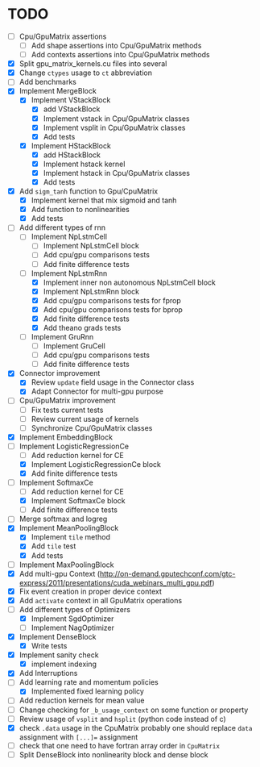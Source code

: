 # TODO

- [ ] Cpu/GpuMatrix assertions
    - [ ] Add shape assertions into Cpu/GpuMatrix methods
    - [ ] Add contexts assertions into Cpu/GpuMatrix methods
- [x] Split gpu_matrix_kernels.cu files into several
- [x] Change `ctypes` usage to `ct` abbreviation
- [ ] Add benchmarks
- [x] Implement MergeBlock
    - [x] Implement VStackBlock
        - [x] add VStackBlock
        - [x] Implement vstack in Cpu/GpuMatrix classes
        - [x] Implement vsplit in Cpu/GpuMatrix classes
        - [x] Add tests
    - [x] Implement HStackBlock
        - [x] add HStackBlock
        - [x] Implement hstack kernel
        - [x] Implement hstack in Cpu/GpuMatrix classes
        - [x] Add tests
- [x] Add `sigm_tanh` function to Gpu/CpuMatrix
    - [x] Implement kernel that mix sigmoid and tanh
    - [x] Add function to nonlinearities
    - [x] Add tests
- [ ] Add different types of rnn
    - [ ] Implement NpLstmCell
        - [ ] Implement NpLstmCell block
        - [ ] Add cpu/gpu comparisons tests
        - [ ] Add finite difference tests
    - [ ] Implement NpLstmRnn
        - [x] Implement inner non autonomous NpLstmCell block
        - [x] Implement NpLstmRnn block
        - [x] Add cpu/gpu comparisons tests for fprop
        - [x] Add cpu/gpu comparisons tests for bprop
        - [x] Add finite difference tests
        - [x] Add theano grads tests
    - [ ] Implement GruRnn
        - [ ] Implement GruCell
        - [ ] Add cpu/gpu comparisons tests
        - [ ] Add finite difference tests     
- [x] Connector improvement
    - [x] Review `update` field usage in the Connector class
    - [x] Adapt Connector for multi-gpu purpose
- [ ] Cpu/GpuMatrix improvement    
    - [ ] Fix tests current tests
    - [ ] Review current usage of kernels
    - [ ] Synchronize Cpu/GpuMatrix classes
- [x] Implement EmbeddingBlock
- [ ] Implement LogisticRegressionCe
    - [ ] Add reduction kernel for CE
    - [x] Implement LogisticRegressionCe block
    - [x] Add finite difference tests
- [ ] Implement SoftmaxCe
    - [ ] Add reduction kernel for CE
    - [x] Implement SoftmaxCe block
    - [ ] Add finite difference tests   
- [ ] Merge softmax and logreg    
- [x] Implement MeanPoolingBlock
    - [x] Implement `tile` method
    - [x] Add `tile` test
    - [x] Add tests
- [ ] Implement MaxPoolingBlock
- [x] Add multi-gpu Context (http://on-demand.gputechconf.com/gtc-express/2011/presentations/cuda_webinars_multi_gpu.pdf)
- [x] Fix event creation in proper device context
- [x] Add `activate` context in all GpuMatrix operations
- [ ] Add different types of Optimizers
    - [x] Implement SgdOptimizer
    - [ ] Implement NagOptimizer
- [x] Implement DenseBlock
    - [x] Write tests    
- [x] Implement sanity check
    - [x] implement indexing
- [x] Add Interruptions
- [ ] Add learning rate and momentum policies
    - [x] Implemented fixed learning policy
- [ ] Add reduction kernels for mean value
- [ ] Change checking for `_b_usage_context` on some function or property
- [ ] Review usage of `vsplit` and `hsplit` (python code instead of c) 
- [x] check `.data` usage in the CpuMatrix probably one should replace `data` assignment with `[...]=` assignment
- [ ] check that one need to have fortran array order in `CpuMatrix`
- [ ] Split DenseBlock into nonlinearity block and dense block